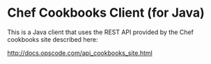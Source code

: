 # Chef Cookbooks Client (for Java)

This is a Java client that uses the REST API provided by the Chef cookbooks site described here:

http://docs.opscode.com/api_cookbooks_site.html
